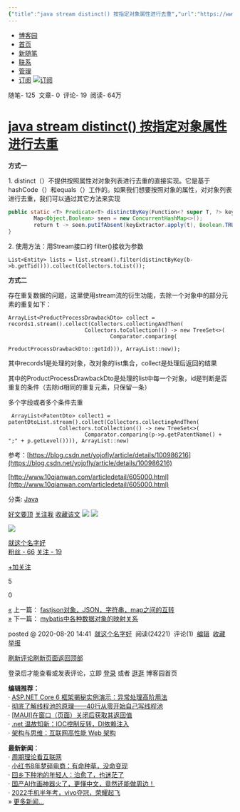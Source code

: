 ```yaml
---
{"title":"java stream distinct() 按指定对象属性进行去重","url":"https://www.cnblogs.com/unknows/p/13534953.html","clipped_at":"2022-08-23 15:22:15","tags":["无"],"dg-publish":true,"permalink":"/阅读库藏/java-stream-distinct-按指定对象属性进行去重_1661239335/","dgPassFrontmatter":true}
---
```


*   [博客园](https://www.cnblogs.com/)
*   [首页](https://www.cnblogs.com/unknows/)
*   [新随笔](https://i.cnblogs.com/EditPosts.aspx?opt=1)
*   [联系](https://msg.cnblogs.com/send/%E5%B0%B1%E8%BF%99%E4%B8%AA%E5%90%8D%E5%AD%97%E5%A5%BD)
*   [管理](https://i.cnblogs.com/)
*   [订阅](javascript:) [![订阅](/img/user/阅读库藏/assets/1661239335-cc83ec48276e68764e387655ed57cf3a.gif)](https://www.cnblogs.com/unknows/rss/)

随笔- 125  文章- 0  评论- 19  阅读- 64万 

# [java stream distinct() 按指定对象属性进行去重](https://www.cnblogs.com/unknows/p/13534953.html)

**方式一**

1\. distinct（）不提供按照属性对对象列表进行去重的直接实现。它是基于hashCode（）和equals（）工作的。如果我们想要按照对象的属性，对对象列表进行去重，我们可以通过其它方法来实现

```java
public static <T> Predicate<T> distinctByKey(Function<? super T, ?> keyExtractor) {
        Map<Object,Boolean> seen = new ConcurrentHashMap<>();
        return t -> seen.putIfAbsent(keyExtractor.apply(t), Boolean.TRUE) == null;
} 
```

2\. 使用方法：用Stream接口的 filter()接收为参数

```plain
List<Entity> lists = list.stream().filter(distinctByKey(b->b.getTid())).collect(Collectors.toList());
```

**方式二**

存在重复数据的问题，这里使用stream流的衍生功能，去除一个对象中的部分元素的重复如下：

```plain
ArrayList<ProductProcessDrawbackDto> collect = records1.stream().collect(Collectors.collectingAndThen(
                        Collectors.toCollection(() -> new TreeSet<>(
                                Comparator.comparing(
                                        ProductProcessDrawbackDto::getId))), ArrayList::new));
```

其中records1是处理的对象，改对象的list集合，collect是处理后返回的结果

其中的ProductProcessDrawbackDto是处理的list中每一个对象，id是判断是否重复的条件（去除id相同的重复元素，只保留一条）

多个字段或者多个条件去重

```plain
 ArrayList<PatentDto> collect1 = patentDtoList.stream().collect(Collectors.collectingAndThen(
                Collectors.toCollection(() -> new TreeSet<>(
                        Comparator.comparing(p->p.getPatentName() + ";" + p.getLevel()))), ArrayList::new)
```

参考：[https://blog.csdn.net/yojofly/article/details/100986216](https://blog.csdn.net/yojofly/article/details/100986216)

[http://www.10qianwan.com/articledetail/605000.html](http://www.10qianwan.com/articledetail/605000.html)

分类: [Java](https://www.cnblogs.com/unknows/category/1053623.html)

[好文要顶](javascript:) [关注我](javascript:) [收藏该文](javascript:) [![](/img/user/阅读库藏/assets/1661239335-3212f7b914cc9773fb30bbf4656405fc.png)](javascript: "分享至新浪微博") [![](/img/user/阅读库藏/assets/1661239335-cb7153d1c13a5d9aef10ebab342f6f71.png)](javascript: "分享至微信")

[![](/img/user/阅读库藏/assets/1661239335-7e60824a7def941a8c2a502a6c7a88ae.png)](https://home.cnblogs.com/u/unknows/)

[就这个名字好](https://home.cnblogs.com/u/unknows/)  
[粉丝 - 66](https://home.cnblogs.com/u/unknows/followers/) [关注 - 19](https://home.cnblogs.com/u/unknows/followees/)  

[+加关注](javascript:)

5

0

[«](https://www.cnblogs.com/unknows/p/13371294.html) 上一篇： [fastjson对象，JSON，字符串，map之间的互转](https://www.cnblogs.com/unknows/p/13371294.html "发布于 2020-07-24 12:18")  
[»](https://www.cnblogs.com/unknows/p/13638515.html) 下一篇： [mybatis中各种数据对象的映射关系](https://www.cnblogs.com/unknows/p/13638515.html "发布于 2020-09-09 14:21")

posted @ 2020-08-20 14:41  [就这个名字好](https://www.cnblogs.com/unknows/)  阅读(24221)  评论(1)  [编辑](https://i.cnblogs.com/EditPosts.aspx?postid=13534953)  [收藏](javascript:)  [举报](javascript:)

[刷新评论](javascript:)[刷新页面](#)[返回顶部](#top)

登录后才能查看或发表评论，立即 [登录](javascript:) 或者 [逛逛](https://www.cnblogs.com/) 博客园首页

**编辑推荐：**  
· [ASP.NET Core 6 框架揭秘实例演示：异常处理高阶用法](https://www.cnblogs.com/artech/p/inside-asp-net-core-6-33x.html)  
· [彻底了解线程池的原理——40行从零开始自己写线程池](https://www.cnblogs.com/Chang-LeHung/p/16599776.html)  
· [\[MAUI\]在窗口（页面）关闭后获取其返回值](https://www.cnblogs.com/lesliexin/p/16588060.html)  
· [.net 温故知新：IOC控制反转，DI依赖注入](https://www.cnblogs.com/SunSpring/p/16601339.html)  
· [架构与思维：互联网高性能 Web 架构](https://www.cnblogs.com/wzh2010/p/15730040.html)  

**最新新闻**：  
· [周期理论看互联网](https://news.cnblogs.com/n/727010/)  
· [小红书8年梦碎电商：有命种草，没命变现](https://news.cnblogs.com/n/727000/)  
· [回乡下种地的年轻人：治愈了，也迷茫了](https://news.cnblogs.com/n/727003/)  
· [国产AI作画神器火了，更懂中文，竟然还能做周边！](https://news.cnblogs.com/n/726997/)  
· [2022手机半年考，vivo夺冠，荣耀起飞](https://news.cnblogs.com/n/727008/)  
» [更多新闻...](https://news.cnblogs.com/ "IT 新闻")